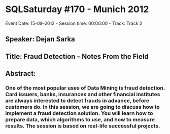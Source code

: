 # SQLSaturday #170 - Munich 2012
Event Date: 15-09-2012 - Session time: 00:00:00 - Track: Track 2
## Speaker: Dejan Sarka
## Title: Fraud Detection – Notes From the Field
## Abstract:
### One of the most popular uses of Data Mining is fraud detection. Card issuers, banks, insurances and other financial institutes are always interested to detect frauds in advance, before customers do. In this session, we are going to discuss how to implement a fraud detection solution. You will learn how to prepare data, which algorithms to use, and how to measure results. The session is based on real-life successful projects.
